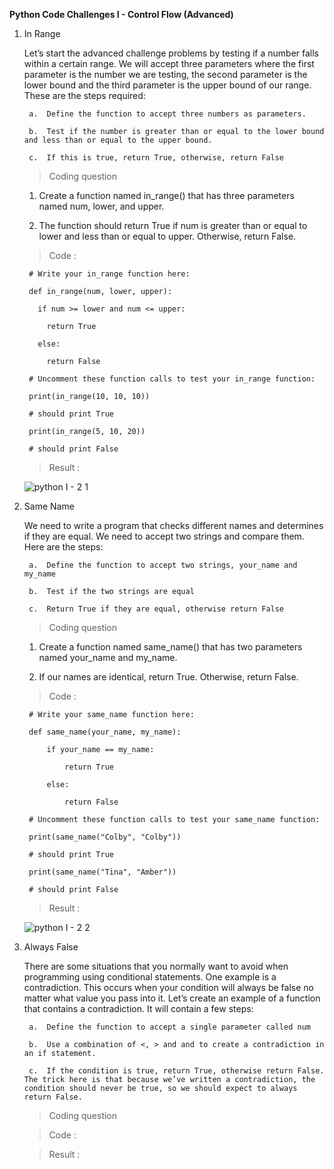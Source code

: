 **Python Code Challenges I - Control Flow (Advanced)**

1. In Range

    Let’s start the advanced challenge problems by testing if a number falls within a certain range. We will accept three parameters where the first parameter is the number we are testing, the second parameter is the lower bound and the third parameter is the upper bound of our range. These are the steps required:

        a.  Define the function to accept three numbers as parameters.
  
        b.  Test if the number is greater than or equal to the lower bound and less than or equal to the upper bound.
  
        c.  If this is true, return True, otherwise, return False

      >   Coding question

    1.  Create a function named in_range() that has three parameters named num, lower, and upper.
    
    2.  The function should return True if num is greater than or equal to lower and less than or equal to upper. Otherwise, return False.
  
    >   Code :

        # Write your in_range function here:

        def in_range(num, lower, upper):
  
          if num >= lower and num <= upper:
    
            return True
  
          else:
    
            return False

        # Uncomment these function calls to test your in_range function:

        print(in_range(10, 10, 10))

        # should print True

        print(in_range(5, 10, 20))

        # should print False

    >   Result :
  
      ![python I - 2 1](https://user-images.githubusercontent.com/74751990/189597019-01fee086-bb99-4312-8dfd-f4bf2584db7f.jpg)

2. Same Name
  
    We need to write a program that checks different names and determines if they are equal. We need to accept two strings and compare them. Here are the steps:

        a.  Define the function to accept two strings, your_name and my_name
        
        b.  Test if the two strings are equal
        
        c.  Return True if they are equal, otherwise return False

      >   Coding question
  
    1.  Create a function named same_name() that has two parameters named your_name and my_name.

    2.  If our names are identical, return True. Otherwise, return False.
    
      >   Code :
            
        # Write your same_name function here:
      
        def same_name(your_name, my_name):
  
            if your_name == my_name:
    
                return True
  
            else:
    
                return False

        # Uncomment these function calls to test your same_name function:

        print(same_name("Colby", "Colby"))

        # should print True

        print(same_name("Tina", "Amber"))

        # should print False

    >   Result :

      ![python I - 2 2](https://user-images.githubusercontent.com/74751990/189800524-64b207b3-7d01-4309-97a7-5e8488030de7.jpg)

3. Always False

    There are some situations that you normally want to avoid when programming using conditional statements. One example is a contradiction. This occurs when your condition will always be false no matter what value you pass into it. Let’s create an example of a function that contains a contradiction. It will contain a few steps:

        a.  Define the function to accept a single parameter called num

        b.  Use a combination of <, > and and to create a contradiction in an if statement.

        c.  If the condition is true, return True, otherwise return False. The trick here is that because we’ve written a contradiction, the condition should never be true, so we should expect to always return False.      
      
      >   Coding question     



      >   Code :



      >   Result :




